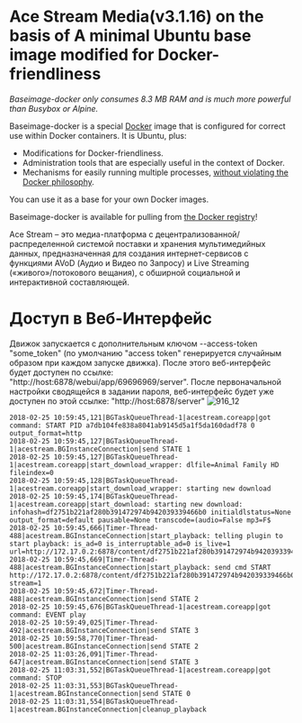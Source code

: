 # Ace Stream Media(v3.1.16) on the basis of A minimal Ubuntu base image modified for Docker-friendliness

_Baseimage-docker only consumes 8.3 MB RAM and is much more powerful than Busybox or Alpine._

Baseimage-docker is a special [Docker](https://www.docker.com) image that is configured for correct use within Docker containers. It is Ubuntu, plus:

 * Modifications for Docker-friendliness.
 * Administration tools that are especially useful in the context of Docker.
 * Mechanisms for easily running multiple processes, [without violating the Docker philosophy](#docker_single_process).

You can use it as a base for your own Docker images.

Baseimage-docker is available for pulling from [the Docker registry](https://registry.hub.docker.com/u/phusion/baseimage/)!

Ace Stream – это медиа-платформа с децентрализованной/распределенной системой поставки и хранения мультимедийных данных, предназначенная для создания интернет-сервисов с функциями AVoD (Аудио и Видео по Запросу) и Live Streaming («живого»/потокового вещания), с обширной социальной и интерактивной составляющей.

# Доступ в Веб-Интерфейс
Движок запускается с дополнительным ключом --access-token "some_token" (по умолчанию "access token" генерируется случайным образом при каждом запуске движка).
После этого веб-интерфейс будет доступен по ссылке: "http://host:6878/webui/app/69696969/server". После первоначальной настройки сводящейся в задании пароля, веб-интерфейс будет уже доступен по этой ссылке: "http://host:6878/server"
![916_12](https://user-images.githubusercontent.com/24189833/36639742-7690df16-1a13-11e8-8a34-fc2d6b7a4200.png)

```
2018-02-25 10:59:45,121|BGTaskQueueThread-1|acestream.coreapp|got command: START PID a7db104fe838a8041ab9145d5a1f5da160dadf78 0 output_format=http
2018-02-25 10:59:45,127|BGTaskQueueThread-1|acestream.BGInstanceConnection|send STATE 1
2018-02-25 10:59:45,127|BGTaskQueueThread-1|acestream.coreapp|start_download_wrapper: dlfile=Animal Family HD fileindex=0
2018-02-25 10:59:45,128|BGTaskQueueThread-1|acestream.coreapp|start_download_wrapper: starting new download
2018-02-25 10:59:45,174|BGTaskQueueThread-1|acestream.coreapp|start_download: starting new download: infohash=df2751b221af280b391472974b942039339466b0 initialdlstatus=None output_format=default pausable=None transcode=(audio=False mp3=F$
2018-02-25 10:59:45,666|Timer-Thread-488|acestream.BGInstanceConnection|start_playback: telling plugin to start playback: is_ad=0 is_interruptable_ad=0 is_live=1 url=http://172.17.0.2:6878/content/df2751b221af280b391472974b942039339466b$
2018-02-25 10:59:45,669|Timer-Thread-488|acestream.BGInstanceConnection|start_playback: send cmd START http://172.17.0.2:6878/content/df2751b221af280b391472974b942039339466b0/0.244809501849 stream=1
2018-02-25 10:59:45,672|Timer-Thread-488|acestream.BGInstanceConnection|send STATE 2
2018-02-25 10:59:45,676|BGTaskQueueThread-1|acestream.coreapp|got command: EVENT play
2018-02-25 10:59:49,025|Timer-Thread-492|acestream.BGInstanceConnection|send STATE 3
2018-02-25 10:59:58,770|Timer-Thread-500|acestream.BGInstanceConnection|send STATE 2
2018-02-25 11:03:26,091|Timer-Thread-647|acestream.BGInstanceConnection|send STATE 3
2018-02-25 11:03:31,552|BGTaskQueueThread-1|acestream.coreapp|got command: STOP
2018-02-25 11:03:31,553|BGTaskQueueThread-1|acestream.BGInstanceConnection|send STATE 0
2018-02-25 11:03:31,554|BGTaskQueueThread-1|acestream.BGInstanceConnection|cleanup_playback
```
